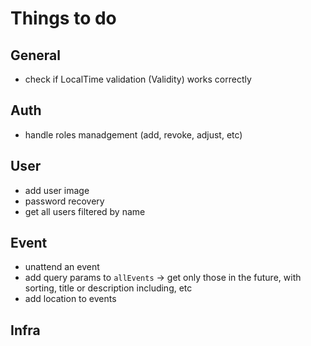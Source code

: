 # Things to do

## General

* check if LocalTime validation (Validity) works correctly

## Auth

* handle roles manadgement (add, revoke, adjust, etc)

## User

* add user image
* password recovery
* get all users filtered by name

## Event

* unattend an event
* add query params to `allEvents` -> get only those in the future, with sorting, title or description including, etc
* add location to events

## Infra
